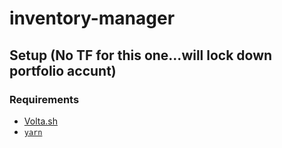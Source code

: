 # inventory-manager

## Setup (No TF for this one...will lock down portfolio accunt)

### Requirements

- [Volta.sh](https://volta.sh/)
- [`yarn`](https://classic.yarnpkg.com/lang/en/docs/install/#mac-stable)
